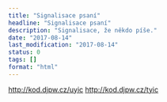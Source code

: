 ```yaml
---
title: "Signalisace psaní"
headline: "Signalisace psaní"
description: "Signalisace, že někdo píše."
date: "2017-08-14"
last_modification: "2017-08-14"
status: 0
tags: []
format: "html"
---
```


http://kod.djpw.cz/uyic
http://kod.djpw.cz/tyic